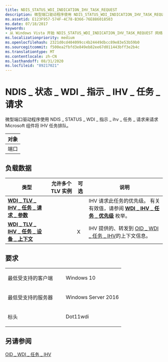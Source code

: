 ```yaml
---
title: NDIS_STATUS_WDI_INDICATION_IHV_TASK_REQUEST
description: 微型端口驱动程序使用 NDIS_STATUS_WDI_INDICATION_IHV_TASK_REQUEST 来请求 Microsoft 组件将 IHV 任务排队。ObjectPort .
ms.assetid: E123F957-574F-4C78-B366-76E886018503
ms.date: 07/18/2017
keywords:
- 从 Windows Vista 开始 NDIS_STATUS_WDI_INDICATION_IHV_TASK_REQUEST 网络驱动程序
ms.localizationpriority: medium
ms.openlocfilehash: 2321d0cd404099cc4b24449dbcc89e83e53b59b0
ms.sourcegitcommit: f500ea2fbfd3e849eb82ee67d011443bff3e2b4c
ms.translationtype: MT
ms.contentlocale: zh-CN
ms.lasthandoff: 08/31/2020
ms.locfileid: "89217021"
---
```

# <a name="ndis_status_wdi_indication_ihv_task_request"></a>NDIS \_ 状态 \_ WDI \_ 指示 \_ IHV \_ 任务 \_ 请求


微型端口驱动程序使用 NDIS \_ STATUS \_ WDI \_ 指示 \_ ihv \_ 任务 \_ 请求来请求 Microsoft 组件将 IHV 任务排队。

| 对象 |
|--------|
| 端口   |

 

## <a name="payload-data"></a>负载数据


| 类型                                                                                         | 允许多个 TLV 实例 | 可选 | 说明                                                                                                                                  |
|----------------------------------------------------------------------------------------------|--------------------------------|----------|----------------------------------------------------------------------------------------------------------------------------------------------|
| [**WDI \_ TLV \_ IHV \_ 任务 \_ 请求 \_ 参数**](./wdi-tlv-ihv-task-request-parameters.md) |                                |          | IHV 请求此任务的优先级。 有关有效值，请参阅 [**WDI \_ IHV \_ 任务 \_ 优先级**](/windows-hardware/drivers/ddi/wditypes/ne-wditypes-_wdi_ihv_task_priority) 枚举。 |
| [**WDI \_ TLV \_ IHV \_ 任务 \_ 设备 \_ 上下文**](./wdi-tlv-ihv-task-device-context.md)         |                                | X        | IHV 提供的、转发到 [OID \_ WDI \_ 任务 \_ IHV](oid-wdi-task-ihv.md)的上下文信息。                                       |

 

<a name="requirements"></a>要求
------------

<table>
<colgroup>
<col width="50%" />
<col width="50%" />
</colgroup>
<tbody>
<tr class="odd">
<td><p>最低受支持的客户端</p></td>
<td><p>Windows 10</p></td>
</tr>
<tr class="even">
<td><p>最低受支持的服务器</p></td>
<td><p>Windows Server 2016</p></td>
</tr>
<tr class="odd">
<td><p>标头</p></td>
<td>Dot11wdi</td>
</tr>
</tbody>
</table>

## <a name="see-also"></a>另请参阅


[OID \_ WDI \_ 任务 \_ IHV](oid-wdi-task-ihv.md)

 

